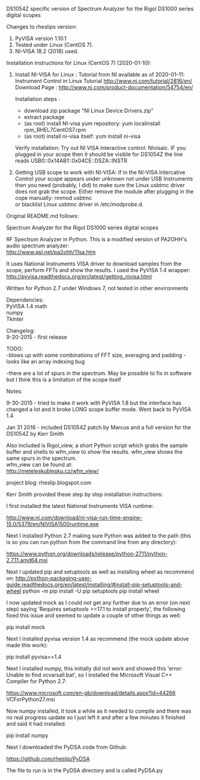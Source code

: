 DS1054Z specific version of Spectrum Analyzer for the Rigol DS1000 series digital scopes

Changes to rheslips version: 

1. PyVISA version 1.10.1
2. Tested under Linux (CentOS 7).
3. NI-VISA 18.2 (2018) used.

Installation instructions for Linux (CentOS 7) (2020-01-10):

1. Install NI-VISA for Linux : 
    Tutorial from NI available as of 2020-01-11:
        Instrument Control in Linux Tutorial http://www.ni.com/tutorial/2816/en/
    Download Page : http://www.ni.com/product-documentation/54754/en/    
    
    Installation steps :
      - download zip package "NI Linux Device Drivers.zip"
      - extract package
      - (as root) install NI-visa yum repository: yum localinstall rpm_RHEL7CentOS7.rpm
      - (as root) install ni-visa itself: yum install ni-visa
    
    Verify installation:
     Try out NI VISA interactive control: NIvisaic. IF you plugged in your scope then it should be visible 
     for DS1054Z the line reads 
      USB0::0x14AB1::0x04CE::DSZA<serialnumberhere>::INSTR
         

2. Getting USB scope to work with NI-VISA:
     If in the NI-VISA Intercative Control your scope appears under unknown not under USB Instruments 
     then you need (probably, I did) to make sure the Linux usbtmc driver does not grab the scope. 
     Either remove the module after plugging in the cope manually: rmmod usbtmc  
     or blacklist Linux usbtmc driver in /etc/modprobe.d.       
         
     
    
    
       
Original README.md follows:

Spectrum Analyzer for the Rigol DS1000 series digital scopes    
  
RF Spectrum Analyzer in Python. This is a modified version of PA2OHH's audio spectrum analyzer:  
http://www.qsl.net/pa2ohh/11sa.htm  
  
It uses National Instruments VISA driver to download samples from the scope, perform FFTs and show the results. I used the PyVISA 1.4 wrapper:  
http://pyvisa.readthedocs.org/en/latest/getting_nivisa.html  

Written for Python 2.7 under Windows 7, not tested in other environments  

Dependencies:    
PyVISA  1.4
math  
numpy  
Tkinter  

Changelog:  
9-20-2015 - first release  


TODO:  
-blows up with some combinations of FFT size, averaging and padding - looks like an array indexing bug  

-there are a lot of spurs in the spectrum. May be possible to fix in software but I think this is a limitation of the scope itself  

Notes:  

9-30-2015 - tried to make it work with PyVISA 1.8 but the interface has changed a lot and it broke LONG scope buffer mode. Went back to PyVISA 1.4 

Jan 31 2016 - included DS1054Z patch by Marcus and a full version for the DS1054Z by Kerr Smith

Also included is Rigol_view, a short Python script which grabs the sample buffer and shells to wfm_view to show the results. wfm_view shows the same spurs in the spectrum.  
wfm_view can be found at:  
http://meteleskublesku.cz/wfm_view/  

project blog: rheslip.blogspot.com

Kerr Smith provided these step by step installation instructions:

I first installed the latest National Instruments VISA runtime:

http://www.ni.com/download/ni-visa-run-time-engine-15.0/5379/en/NIVISA1500runtime.exe

Next I installed Python 2.7 making sure Python was added to the path (this is so you can run python from the command line from any directory):

https://www.python.org/downloads/release/python-2711/python-2.7.11.amd64.msi

Next I updated pip and setuptools as well as installing wheel as recommend on:
http://python-packaging-user-guide.readthedocs.org/en/latest/installing/#install-pip-setuptools-and-wheel
python -m pip install -U pip setuptools
pip install wheel

I now updated mock as I could not get any further due to an error (on next step) saying 'Requires setuptools >=17.1 to install properly', the following fixed this issue and seemed to update a couple of other things as well:

pip install mock

Next I installed pyvisa version 1.4 as recommend (the mock update above made this work):

pip install pyvisa==1.4

Next I installed numpy, this initially did not work and showed this 'error: Unable to find vcvarsall.bat', so I installed the Microsoft Visual C++ Compiler for Python 2.7:

https://www.microsoft.com/en-gb/download/details.aspx?id=44266
VCForPython27.msi

Now numpy installed, it took a while as it needed to compile and there was no real progress update so I just left it and after a few minutes it finished and said it had installed.

pip install numpy

Next I downloaded the PyDSA code from Github:

https://github.com/rheslip/PyDSA

The file to run is in the PyDSA directory and is called PyDSA.py

